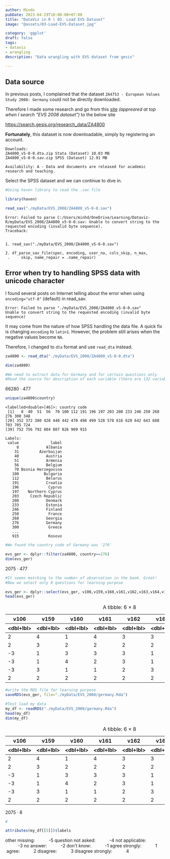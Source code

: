 ```yaml
---
author: Mindx
pubDate: 2023-04-29T10:00:00+07:00
title: "DataViz in R | 03. Load EVS Dataset"
image: "@assets/03-Load-EVS-Dataset.jpg"

category: 'ggplot'
draft: false
tags:
- dataviz
- wrangling
description: "Data wrangling with EVS dataset from gesis"

---
```


## Data source

In previous posts, I complained that the dataset `ZA4753 - European Values Study 2008: Germany` could not be directly downloaded.

Therefore I made some research and go from this [site](https://europeanvaluesstudy.eu/methodology-data-documentation/previous-surveys-1981-2008/survey-2008/) *(appreared at top when I search "EVS 2008 dataset")* to the below site

https://search.gesis.org/research_data/ZA4800

**Fortunately**, this dataset is now downloadable, simply by registering an account. 
```
Downloads:
ZA4800_v5-0-0.dta.zip Stata (Dataset) 10.03 MB
ZA4800_v5-0-0.sav.zip SPSS (Dataset) 12.91 MB

Availability: A - Data and documents are released for academic research and teaching.
```

Select the SPSS dataset and we can continue to dive in.


```r
#Using haven library to read the .sav file

library(haven)
```


```r
read_sav("./myData/EVS_2008/ZA4800_v5-0-0.sav")
```


    Error: Failed to parse C:/Users/minhd/OneDrive/Learning/Dataviz-R/myData/EVS_2008/ZA4800_v5-0-0.sav: Unable to convert string to the requested encoding (invalid byte sequence).
    Traceback:
    

    1. read_sav("./myData/EVS_2008/ZA4800_v5-0-0.sav")

    2. df_parse_sav_file(spec, encoding, user_na, cols_skip, n_max, 
     .     skip, name_repair = .name_repair)


## Error when try to handling SPSS data with unicode character

I found several posts on Internet telling about the error when using `encoding="utf-8"` (default) in read_sav.
```
Error: Failed to parse "./myData/EVS_2008/ZA4800_v5-0-0.sav"
Unable to convert string to the requested encoding (invalid byte sequence)
```
It may come from the nature of how SPSS handling the data file. A quick fix is changing `encoding` to `latin1`. However, the problem still arises when the negative values become `NA`. 

Therefore, I changed to `dta` format and use `read_dta` instead.


```r
za4800 <- read_dta("./myData/EVS_2008/ZA4800_v5-0-0.dta")
```


```r
dim(za4800)

#We need to extract data for Germany and for certain questions only
#Read the source for description of each variable (there are 132 variables)
```


<style>
.list-inline {list-style: none; margin:0; padding: 0}
.list-inline>li {display: inline-block}
.list-inline>li:not(:last-child)::after {content: "\00b7"; padding: 0 .5ex}
</style>
<ol class=list-inline><li>66280</li><li>477</li></ol>




```r
unique(za4800$country)
```


    <labelled<double>[46]>: country code
     [1]   8  40  51  56  70 100 112 191 196 197 203 208 233 246 250 268 276 300 348
    [20] 352 372 380 428 440 442 470 498 499 528 578 616 620 642 643 688 703 705 724
    [39] 752 756 792 804 807 826 909 915
    
    Labels:
     value              label
         8            Albania
        31         Azerbaijan
        40            Austria
        51            Armenia
        56            Belgium
        70 Bosnia Herzegovina
       100           Bulgaria
       112            Belarus
       191            Croatia
       196             Cyprus
       197    Northern Cyprus
       203     Czech Republic
       208            Denmark
       233            Estonia
       246            Finland
       250             France
       268            Georgia
       276            Germany
       300             Greece
       ...
       915             Kosovo



```r
#We found the country code of Germany was '276'

evs_ger <- dplyr::filter(za4800, country==276)
dim(evs_ger)
```


<style>
.list-inline {list-style: none; margin:0; padding: 0}
.list-inline>li {display: inline-block}
.list-inline>li:not(:last-child)::after {content: "\00b7"; padding: 0 .5ex}
</style>
<ol class=list-inline><li>2075</li><li>477</li></ol>




```r
#It seems matching to the number of observation in the book. Great!
#Now we select only 8 questions for learning purpose

evs_ger <- dplyr::select(evs_ger, v106,v159,v160,v161,v162,v163,v164,v165)
head(evs_ger)
```


<div class="relative overflow-auto font-mono text-sm max-h-96 text-left text-base-content/70 dataframe">
 <table class="dataframe">
<caption>A tibble: 6 × 8</caption>
<thead>
	<tr><th scope=col>v106</th><th scope=col>v159</th><th scope=col>v160</th><th scope=col>v161</th><th scope=col>v162</th><th scope=col>v163</th><th scope=col>v164</th><th scope=col>v165</th></tr>
	<tr><th scope=col>&lt;dbl+lbl&gt;</th><th scope=col>&lt;dbl+lbl&gt;</th><th scope=col>&lt;dbl+lbl&gt;</th><th scope=col>&lt;dbl+lbl&gt;</th><th scope=col>&lt;dbl+lbl&gt;</th><th scope=col>&lt;dbl+lbl&gt;</th><th scope=col>&lt;dbl+lbl&gt;</th><th scope=col>&lt;dbl+lbl&gt;</th></tr>
</thead>
<tbody>
	<tr><td> 2</td><td>4</td><td>1</td><td>4</td><td>3</td><td>3</td><td>4</td><td>3</td></tr>
	<tr><td> 2</td><td>3</td><td>2</td><td>2</td><td>2</td><td>2</td><td>4</td><td>4</td></tr>
	<tr><td>-3</td><td>1</td><td>3</td><td>3</td><td>3</td><td>1</td><td>1</td><td>1</td></tr>
	<tr><td>-3</td><td>1</td><td>4</td><td>2</td><td>3</td><td>1</td><td>1</td><td>2</td></tr>
	<tr><td>-3</td><td>3</td><td>1</td><td>1</td><td>2</td><td>3</td><td>2</td><td>3</td></tr>
	<tr><td> 2</td><td>2</td><td>2</td><td>2</td><td>2</td><td>2</td><td>2</td><td>1</td></tr>
</tbody>
</table> 
</div>




```r
#write the RDS file for learning purpose
saveRDS(evs_ger, file="./myData/EVS_2008/germany.Rda")
```


```r
#Test load my data
my_df <- readRDS("./myData/EVS_2008/germany.Rda")
head(my_df)
dim(my_df)
```


<div class="relative overflow-auto font-mono text-sm max-h-96 text-left text-base-content/70 dataframe">
 <table class="dataframe">
<caption>A tibble: 6 × 8</caption>
<thead>
	<tr><th scope=col>v106</th><th scope=col>v159</th><th scope=col>v160</th><th scope=col>v161</th><th scope=col>v162</th><th scope=col>v163</th><th scope=col>v164</th><th scope=col>v165</th></tr>
	<tr><th scope=col>&lt;dbl+lbl&gt;</th><th scope=col>&lt;dbl+lbl&gt;</th><th scope=col>&lt;dbl+lbl&gt;</th><th scope=col>&lt;dbl+lbl&gt;</th><th scope=col>&lt;dbl+lbl&gt;</th><th scope=col>&lt;dbl+lbl&gt;</th><th scope=col>&lt;dbl+lbl&gt;</th><th scope=col>&lt;dbl+lbl&gt;</th></tr>
</thead>
<tbody>
	<tr><td> 2</td><td>4</td><td>1</td><td>4</td><td>3</td><td>3</td><td>4</td><td>3</td></tr>
	<tr><td> 2</td><td>3</td><td>2</td><td>2</td><td>2</td><td>2</td><td>4</td><td>4</td></tr>
	<tr><td>-3</td><td>1</td><td>3</td><td>3</td><td>3</td><td>1</td><td>1</td><td>1</td></tr>
	<tr><td>-3</td><td>1</td><td>4</td><td>2</td><td>3</td><td>1</td><td>1</td><td>2</td></tr>
	<tr><td>-3</td><td>3</td><td>1</td><td>1</td><td>2</td><td>3</td><td>2</td><td>3</td></tr>
	<tr><td> 2</td><td>2</td><td>2</td><td>2</td><td>2</td><td>2</td><td>2</td><td>1</td></tr>
</tbody>
</table> 
</div>




<style>
.list-inline {list-style: none; margin:0; padding: 0}
.list-inline>li {display: inline-block}
.list-inline>li:not(:last-child)::after {content: "\00b7"; padding: 0 .5ex}
</style>
<ol class=list-inline><li>2075</li><li>8</li></ol>




```r
#

attributes(my_df[[5]])$labels
```


<style>
.dl-inline {width: auto; margin:0; padding: 0}
.dl-inline>dt, .dl-inline>dd {float: none; width: auto; display: inline-block}
.dl-inline>dt::after {content: ":\0020"; padding-right: .5ex}
.dl-inline>dt:not(:first-of-type) {padding-left: .5ex}
</style><dl class=dl-inline><dt>other missing</dt><dd>-5</dd><dt>question not asked</dt><dd>-4</dd><dt>not applicable</dt><dd>-3</dd><dt>no answer</dt><dd>-2</dd><dt>don't know</dt><dd>-1</dd><dt>agree strongly</dt><dd>1</dd><dt>agree</dt><dd>2</dd><dt>disagree</dt><dd>3</dd><dt>disagree strongly</dt><dd>4</dd></dl>

